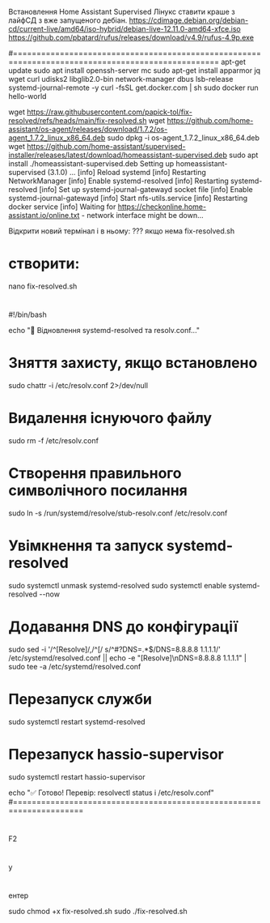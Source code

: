 Встановлення Home Assistant Supervised
Лінукс ставити краше з лайфСД з вже запущеного дебіан.
https://cdimage.debian.org/debian-cd/current-live/amd64/iso-hybrid/debian-live-12.11.0-amd64-xfce.iso
https://github.com/pbatard/rufus/releases/download/v4.9/rufus-4.9p.exe

#==================================================================================================
apt-get update
sudo apt install openssh-server mc
sudo apt-get install apparmor jq wget curl udisks2 libglib2.0-bin network-manager dbus lsb-release systemd-journal-remote -y
curl -fsSL get.docker.com | sh
 sudo docker run hello-world

wget https://raw.githubusercontent.com/papick-tol/fix-resolved/refs/heads/main/fix-resolved.sh
wget https://github.com/home-assistant/os-agent/releases/download/1.7.2/os-agent_1.7.2_linux_x86_64.deb
sudo dpkg -i os-agent_1.7.2_linux_x86_64.deb
wget https://github.com/home-assistant/supervised-installer/releases/latest/download/homeassistant-supervised.deb
sudo apt install ./homeassistant-supervised.deb
	Setting up homeassistant-supervised (3.1.0) ...
	[info] Reload systemd
	[info] Restarting NetworkManager
	[info] Enable systemd-resolved
	[info] Restarting systemd-resolved
	[info] Set up systemd-journal-gatewayd socket file
	[info] Enable systemd-journal-gatewayd
	[info] Start nfs-utils.service
	[info] Restarting docker service
	[info] Waiting for https://checkonline.home-assistant.io/online.txt - network interface might be down...


Відкрити новий термінал і в ньому:
??? якщо нема fix-resolved.sh
# створити:
 nano fix-resolved.sh
#

#!/bin/bash

echo "🔧 Відновлення systemd-resolved та resolv.conf..."

# Зняття захисту, якщо встановлено
sudo chattr -i /etc/resolv.conf 2>/dev/null

# Видалення існуючого файлу
sudo rm -f /etc/resolv.conf

# Створення правильного символічного посилання
sudo ln -s /run/systemd/resolve/stub-resolv.conf /etc/resolv.conf

# Увімкнення та запуск systemd-resolved
sudo systemctl unmask systemd-resolved
sudo systemctl enable systemd-resolved --now

# Додавання DNS до конфігурації
sudo sed -i '/^\[Resolve\]/,/^\[/ s/^#\?DNS=.*$/DNS=8.8.8.8 1.1.1.1/' /etc/systemd/resolved.conf || echo -e "[Resolve]\nDNS=8.8.8.8 1.1.1.1" | sudo tee -a /etc/systemd/resolved.conf

# Перезапуск служби
sudo systemctl restart systemd-resolved

# Перезапуск hassio-supervisor
sudo systemctl restart hassio-supervisor

echo "✅ Готово! Перевір: resolvectl status і /etc/resolv.conf"
#=====================================================================
#
F2
#
y 
#
ентер

sudo chmod +x fix-resolved.sh
sudo ./fix-resolved.sh
